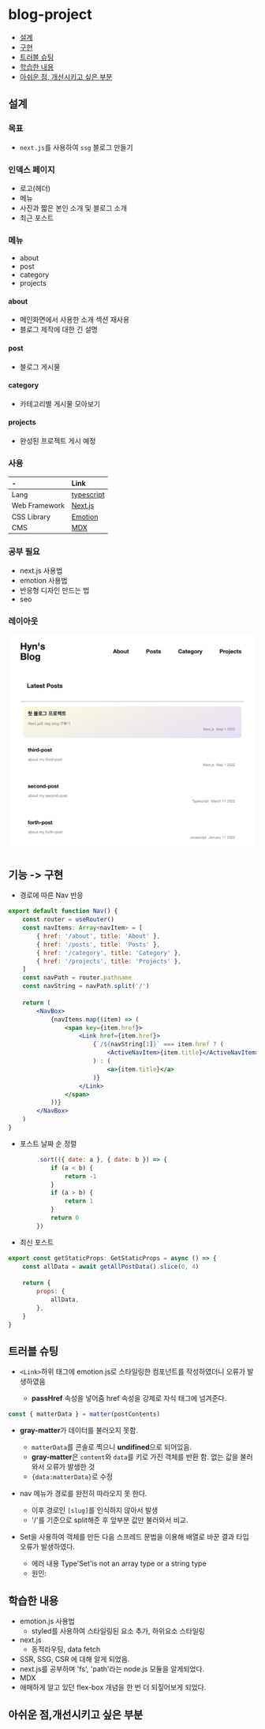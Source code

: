 # blog-project

-   [설계](#설계)
-   [구현](#구현)
-   [트러블 슈팅](#트러블-슈팅)
-   [학습한 내용](#학습한-내용)
-   [아쉬운 점, 개선시키고 싶은 부분](#아쉬운-점,개선시키고-싶은-부분)

## 설계

### 목표

-   `next.js`를 사용하여 `ssg` 블로그 만들기

### 인덱스 페이지

-   로고(헤더)
-   메뉴
-   사진과 짧은 본인 소개 및 블로그 소개
-   최근 포스트

### 메뉴

-   about
-   post
-   category
-   projects

#### about

-   메인화면에서 사용한 소개 섹션 재사용
-   블로그 제작에 대한 긴 설명

#### post

-   블로그 게시물

#### category

-   카테고리별 게시물 모아보기

#### projects

-   완성된 프로젝트 게시 예정

### 사용

| -             | Link                                            |
| :------------ | :---------------------------------------------- |
| Lang          | [typescript](https://www.typescriptlang.org/)   |
| Web Framework | [Next.js](https://nextjs.org/)                  |
| CSS Library   | [Emotion](https://emotion.sh/docs/introduction) |
| CMS           | [MDX](https://github.com/mdx-js/mdx)            |

### 공부 필요

-   next.js 사용법
-   emotion 사용법
-   반응형 디자인 만드는 법
-   seo

### 레이아웃

![image](./public/images/project/1.png)

## 기능 -> 구현

-   경로에 따른 Nav 반응

```jsx
export default function Nav() {
    const router = useRouter()
    const navItems: Array<navItem> = [
        { href: '/about', title: 'About' },
        { href: '/posts', title: 'Posts' },
        { href: '/category', title: 'Category' },
        { href: '/projects', title: 'Projects' },
    ]
    const navPath = router.pathname
    const navString = navPath.split('/')

    return (
        <NavBox>
            {navItems.map((item) => (
                <span key={item.href}>
                    <Link href={item.href}>
                        {`/${navString[1]}` === item.href ? (
                            <ActiveNavItem>{item.title}</ActiveNavItem>
                        ) : (
                            <a>{item.title}</a>
                        )}
                    </Link>
                </span>
            ))}
        </NavBox>
    )
}
```

-   포스트 날짜 순 정렬

```jsx
        .sort(({ date: a }, { date: b }) => {
            if (a < b) {
                return -1
            }
            if (a > b) {
                return 1
            }
            return 0
        })
```

-   최신 포스트

```jsx
export const getStaticProps: GetStaticProps = async () => {
    const allData = await getAllPostData().slice(0, 4)

    return {
        props: {
            allData,
        },
    }
}
```

## 트러블 슈팅

-   `<Link>`하위 태그에 emotion.js로 스타일링한 컴포넌트를 작성하였더니 오류가 발생하였음

    -   **passHref** 속성을 넣어줌 href 속성을 강제로 자식 태그에 넘겨준다.

```jsx
const { matterData } = matter(postContents)
```

-   **gray-matter**가 데이터를 불러오지 못함.

    -   `matterData`를 콘솔로 찍으니 **undifined**으로 되어있음.
    -   **gray-matter**은 `content`와 `data`를 키로 가진 객체를 반환 함. 없는 값을 불러와서 오류가 발생한 것
    -   `{data:matterData}`로 수정

-   nav 메뉴가 경로를 완전히 따라오지 못 한다.

    -   이후 경로인 `[slug]`를 인식하지 않아서 발생
    -   '/'를 기준으로 split해준 후 앞부분 값만 불러와서 비교.

-   Set을 사용하여 객체를 만든 다음 스프레드 문법을 이용해 배열로 바꾼 결과 타입 오류가 발생하였다.
    -   에러 내용 Type'Set<string>'is not an array type or a string type
    -   원인:

## 학습한 내용

-   emotion.js 사용법
    -   styled를 사용하여 스타일링된 요소 추가, 하위요소 스타일링
-   next.js
    -   동적라우팅, data fetch
-   SSR, SSG, CSR 에 대해 알게 되었음.
-   next.js를 공부하며 'fs', 'path'라는 node.js 모듈을 알게되었다.
-   MDX
-   애매하게 알고 있던 flex-box 개념을 한 번 더 되짚어보게 되었다.

## 아쉬운 점,개선시키고 싶은 부분
